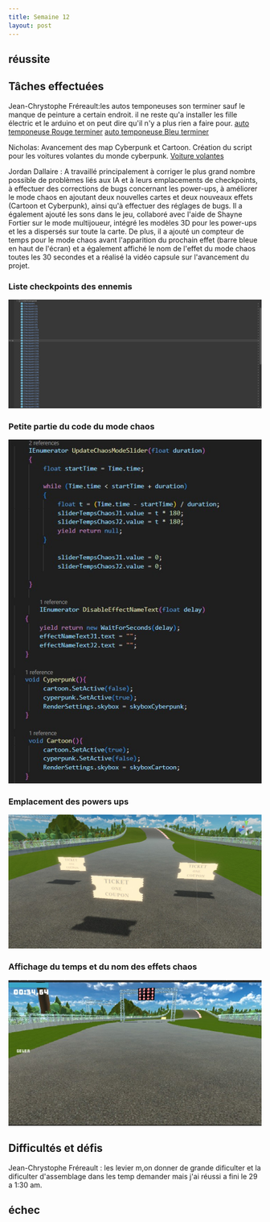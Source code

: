 ```yaml
---
title: Semaine 12
layout: post
---
```

## réussite


## Tâches effectuées
Jean-Chrystophe Fréreault:les autos temponeuses son terminer sauf le manque de peinture a certain endroit. il ne reste qu'a installer les fille électric et le arduino et on peut dire qu'il n'y a plus rien a faire pour.
[auto temponeuse Rouge terminer](../medias/auto_R.jpg) [auto temponeuse Bleu terminer](../medias/auto_B.jpg)


Nicholas: Avancement des map Cyberpunk et Cartoon. Création du script pour les voitures volantes du monde cyberpunk.
[Voiture volantes](../medias/VoitureVolant.png)

Jordan Dallaire : A travaillé principalement à corriger le plus grand nombre possible de problèmes liés aux IA et à leurs emplacements de checkpoints, à effectuer des corrections de bugs concernant les power-ups, à améliorer le mode chaos en ajoutant deux nouvelles cartes et deux nouveaux effets (Cartoon et Cyberpunk), ainsi qu'à effectuer des réglages de bugs. Il a également ajouté les sons dans le jeu, collaboré avec l'aide de Shayne Fortier sur le mode multijoueur, intégré les modèles 3D pour les power-ups et les a dispersés sur toute la carte. De plus, il a ajouté un compteur de temps pour le mode chaos avant l'apparition du prochain effet (barre bleue en haut de l'écran) et a également affiché le nom de l'effet du mode chaos toutes les 30 secondes et a réalisé la vidéo capsule sur l'avancement du projet.

### Liste checkpoints des ennemis
![Liste checkpoints des ennemis](../medias/listeCheckpoint.jpg)

### Petite partie du code du mode chaos
![Script chaos](../medias/partieCodeChaos.jpg)

### Emplacement des powers ups
![Powers ups](../medias/ticketEmplacement.jpg)

### Affichage du temps et du nom des effets chaos
![Affichage du temps et du nom des effets chaos](../medias/tempsChaos.jpg)


## Difficultés et défis

Jean-Chrystophe Fréreault : les levier m,on donner de grande dificulter et la dificulter d'assemblage dans les temp demander mais j'ai réussi a fini le 29 a 1:30 am.



## échec